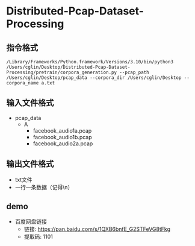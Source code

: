 # Distributed-Pcap-Dataset-Processing

## 指令格式

``````
/Library/Frameworks/Python.framework/Versions/3.10/bin/python3 /Users/cglin/Desktop/Distributed-Pcap-Dataset-Processing/pretrain/corpora_generation.py --pcap_path /Users/cglin/Desktop/pcap_data --corpora_dir /Users/cglin/Desktop --corpora_name a.txt
``````

## 输入文件格式

- pcap_data
  - A
    - facebook_audio1a.pcap
    - facebook_audio1b.pcap
    - facebook_audio2a.pcap

## 输出文件格式

- txt文件
- 一行一条数据（记得\n）

## demo

- 百度网盘链接
  - 链接: https://pan.baidu.com/s/1QXB6bnfE_G2STFeVG8tFkg 
  - 提取码: 1101 
